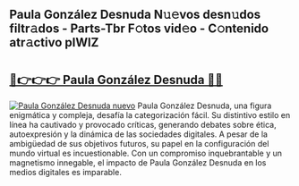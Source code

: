 ## Paula González Desnuda N𝚞𝚎vos desn𝚞dos filtr𝚊dos - Parts-Tbr F𝚘tos vid𝚎o - C𝚘ntenido atr𝚊ctivo pIWlZ

# <h2><a href="http://mb1dkb.tromn.icu/?c=Paula+Gonz%c3%a1lez+Desnuda">🔗👉👉👉 Paula González Desnuda 🔗🔗</a></h2>

[![Paula González Desnuda nuevo](https://i.imgur.com/pEAQMta.gif)](http://mb1dkb.tromn.icu/?c=Paula+Gonz%c3%a1lez+Desnuda)
Paula González Desnuda, una figura enigmática y compleja, desafía la categorización fácil. Su distintivo estilo en línea ha cautivado y provocado críticas, generando debates sobre ética, autoexpresión y la dinámica de las sociedades digitales. A pesar de la ambigüedad de sus objetivos futuros, su papel en la configuración del mundo virtual es incuestionable. Con un compromiso inquebrantable y un magnetismo innegable, el impacto de Paula González Desnuda en los medios digitales es imparable.
